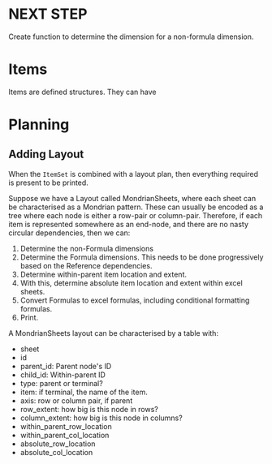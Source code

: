 # NEXT STEP

Create function to determine the dimension for a non-formula dimension.

# Items

Items are defined structures. They can have 

# Planning

## Adding Layout

When the `ItemSet` is combined with a layout plan, then everything required is present to be printed.

Suppose we have a Layout called MondrianSheets, where each sheet can be characterised as a Mondrian pattern. These can usually be encoded as a tree where each node is either a row-pair or column-pair. Therefore, if each item is represented somewhere as an end-node, and there are no nasty circular dependencies, then we can:

  1. Determine the non-Formula dimensions
  2. Determine the Formula dimensions. This needs to be done progressively based on the Reference dependencies.
  3. Determine within-parent item location and extent.
  4. With this, determine absolute item location and extent within excel sheets.
  5. Convert Formulas to excel formulas, including conditional formatting formulas.
  6. Print.


A MondrianSheets layout can be characterised by a table with:

  - sheet
  - id
  - parent_id: Parent node's ID
  - child_id: Within-parent ID
  - type: parent or terminal?
  - item: if terminal, the name of the item.
  - axis: row or column pair, if parent
  - row_extent: how big is this node in rows?
  - column_extent: how big is this node in columns?
  - within_parent_row_location
  - within_parent_col_location
  - absolute_row_location
  - absolute_col_location